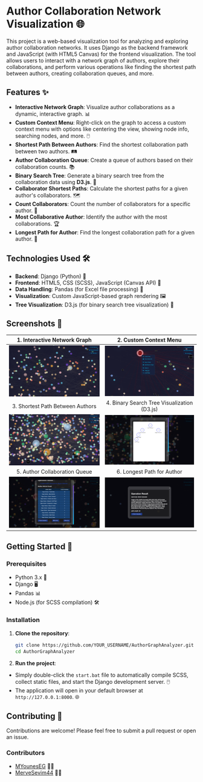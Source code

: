 # Author Collaboration Network Visualization 🌐

This project is a web-based visualization tool for analyzing and exploring author collaboration networks. It uses Django as the backend framework and JavaScript (with HTML5 Canvas) for the frontend visualization. The tool allows users to interact with a network graph of authors, explore their collaborations, and perform various operations like finding the shortest path between authors, creating collaboration queues, and more.

## Features ✨

- **Interactive Network Graph**: Visualize author collaborations as a dynamic, interactive graph. 📊
- **Custom Context Menu**: Right-click on the graph to access a custom context menu with options like centering the view, showing node info, searching nodes, and more. 🖱️
- **Shortest Path Between Authors**: Find the shortest collaboration path between two authors. 🛤️
- **Author Collaboration Queue**: Create a queue of authors based on their collaboration counts. 📚
- **Binary Search Tree**: Generate a binary search tree from the collaboration data using **D3.js**. 🌳
- **Collaborator Shortest Paths**: Calculate the shortest paths for a given author's collaborators. 🗺️
- **Count Collaborators**: Count the number of collaborators for a specific author. 🔢
- **Most Collaborative Author**: Identify the author with the most collaborations. 🏆
- **Longest Path for Author**: Find the longest collaboration path for a given author. 🏁

## Technologies Used 🛠️

- **Backend**: Django (Python) 🐍
- **Frontend**: HTML5, CSS (SCSS), JavaScript (Canvas API) 🎨
- **Data Handling**: Pandas (for Excel file processing) 📄
- **Visualization**: Custom JavaScript-based graph rendering 🖼️
- **Tree Visualization**: D3.js (for binary search tree visualization) 🌲

## Screenshots 📸

|1. Interactive Network Graph |2. Custom Context Menu |
|:---:|:---:|
| ![Interactive Network Graph](Screenshots/network_graph.png) | ![Custom Context Menu](Screenshots/context_menu.png)|
| 3. Shortest Path Between Authors | 4. Binary Search Tree Visualization (D3.js) | 
| ![Shortest Path](Screenshots/shortest_path.png) | ![Binary Search Tree](Screenshots/binary_search_tree.png)|
| 5. Author Collaboration Queue | 6. Longest Path for Author |
| ![Collaboration Queue](Screenshots/collaboration_queue.png) | ![Longest Path](Screenshots/longest_path.png)|

## Getting Started 🚀

### Prerequisites

- Python 3.x 🐍
- Django 🖥️
- Pandas 📊
- Node.js (for SCSS compilation) 🛠️

### Installation

1. **Clone the repository**:
   ```bash
   git clone https://github.com/YOUR_USERNAME/AuthorGraphAnalyzer.git
   cd AuthorGraphAnalyzer
   ```

2. **Run the project**:
- Simply double-click the `start.bat` file to automatically compile SCSS, collect static files, and start the Django development server. 🖱️
- The application will open in your default browser at `http://127.0.0.1:8000`. 🌐

## Contributing 🤝

Contributions are welcome! Please feel free to submit a pull request or open an issue.

### Contributors

- [MYounesEG](https://github.com/MYounesEG) 👨‍💻
- [MerveSevim44](https://github.com/MerveSevim44) 👩‍💻
